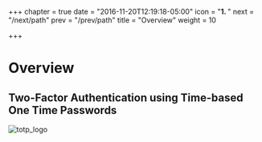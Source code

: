 +++
chapter = true
date = "2016-11-20T12:19:18-05:00"
icon = "<b>1. </b>"
next = "/next/path"
prev = "/prev/path"
title = "Overview"
weight = 10

+++

# Overview
## Two-Factor Authentication using Time-based One Time Passwords

![totp_logo](/content/images/totp.jpg)
